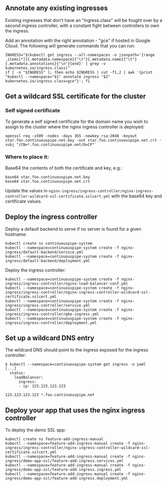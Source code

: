 ## Annotate any existing ingresses

Existing ingresses that don't have an "ingress.class" will be fought over by a second ingress controller, with a constant fight between controllers to own the ingress.

Add an annotation with the right annotation - "gce" if hosted in Google Cloud. The following will generate commands that you can run:
```
INGRESS="$(kubectl get ingress --all-namespaces -o jsonpath='{range .items[*]}{.metadata.namespace}{"\t"}{.metadata.name}{"\t"}{.metadata.annotations}{"\n"}{end}' | grep -v kubernetes.io/ingress.class)"
if [ -n "$INGRESS" ]; then echo $INGRESS | cut -f1,2 | awk '{print "kubectl --namespace="$1" annotate ingress "$2" kubernetes.io/ingress.class=gce"}'; fi
```

## Get a wildcard SSL certificate for the cluster

### Self signed certificate
To generate a self signed certificate for the domain name you wish to assign to the cluster where the nginx ingress controller is deployed:

```
openssl req -x509 -nodes -days 365 -newkey rsa:2048 -keyout star.foo.continuouspipe.net.key -out star.foo.continuouspipe.net.crt -subj "/CN=*.foo.continuouspipe.net/O=CP"`
```

### Where to place it:

Base64 the contents of both the certificate and key, e.g.:
```
base64 star.foo.continuouspipe.net.key
base64 star.foo.continuouspipe.net.crt
```

Update the values in `nginx-ingress/ingress-controller/nginx-ingress-controller-wildcard-ssl-certificate.sslcert.yml` with the base64 key and certificate values.

## Deploy the ingress controller

Deploy a default backend to serve if no server is found for a given hostname:

```
kubectl create ns continuouspipe-system
kubectl --namespace=continuouspipe-system create -f nginx-ingress/default-backend/service.yml
kubectl --namespace=continuouspipe-system create -f nginx-ingress/default-backend/deployment.yml
```

Deploy the ingress controller:
```
kubectl --namespace=continuouspipe-system create -f nginx-ingress/ingress-controller/nginx-load-balancer-conf.yml
kubectl --namespace=continuouspipe-system create -f nginx-ingress/ingress-controller/nginx-ingress-controller-wildcard-ssl-certificate.sslcert.yml
kubectl --namespace=continuouspipe-system create -f nginx-ingress/ingress-controller/service.yml
kubectl --namespace=continuouspipe-system create -f nginx-ingress/ingress-controller/gke-ingress.yml
kubectl --namespace=continuouspipe-system create -f nginx-ingress/ingress-controller/deployment.yml
```

## Set up a wildcard DNS entry

The wildcard DNS should point to the ingress exposed for the ingress controller:

```
$ kubectl --namespace=continuouspipe-system get ingress -o yaml
[...]
  status:
    loadBalancer:
      ingress:
      - ip: 123.123.123.123
````

```
123.123.123.123 *.foo.continuouspipe.net
```


## Deploy your app that uses the nginx ingress controller

To deploy the demo SSL app:
```
kubectl create ns feature-add-ingress-manual
kubectl --namespace=feature-add-ingress-manual create -f nginx-ingress/ingress-controller/nginx-ingress-controller-wildcard-ssl-certificate.sslcert.yml
kubectl --namespace=feature-add-ingress-manual create -f nginx-ingress/demo-app-ssl/feature-add-ingress.services.yml
kubectl --namespace=feature-add-ingress-manual create -f nginx-ingress/demo-app-ssl/feature-add-ingress.ingress.yml
kubectl --namespace=feature-add-ingress-manual create -f nginx-ingress/demo-app-ssl/feature-add-ingress.deployment.yml
```
